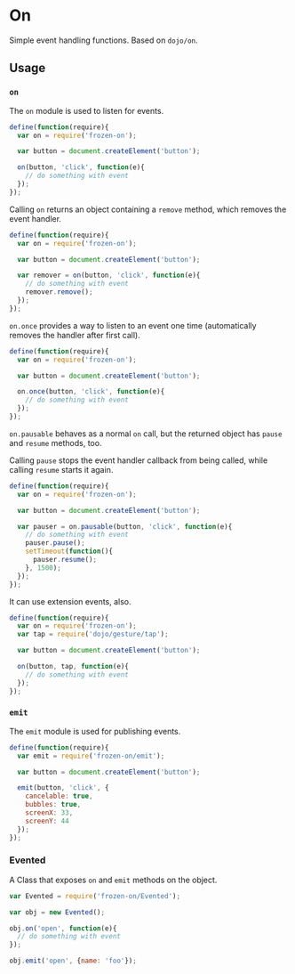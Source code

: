 # On

Simple event handling functions. Based on `dojo/on`.

## Usage

### `on`

The `on` module is used to listen for events.

```js
define(function(require){
  var on = require('frozen-on');

  var button = document.createElement('button');

  on(button, 'click', function(e){
    // do something with event
  });
});
```

Calling `on` returns an object containing a `remove` method, which removes the event handler.

```js
define(function(require){
  var on = require('frozen-on');

  var button = document.createElement('button');

  var remover = on(button, 'click', function(e){
    // do something with event
    remover.remove();
  });
});
```

`on.once` provides a way to listen to an event one time (automatically removes the handler after first call).

```js
define(function(require){
  var on = require('frozen-on');

  var button = document.createElement('button');

  on.once(button, 'click', function(e){
    // do something with event
  });
});
```

`on.pausable` behaves as a normal `on` call, but the returned object has `pause` and `resume` methods, too.

Calling `pause` stops the event handler callback from being called, while calling `resume` starts it again.

```js
define(function(require){
  var on = require('frozen-on');

  var button = document.createElement('button');

  var pauser = on.pausable(button, 'click', function(e){
    // do something with event
    pauser.pause();
    setTimeout(function(){
      pauser.resume();
    }, 1500);
  });
});
```

It can use extension events, also.

```js
define(function(require){
  var on = require('frozen-on');
  var tap = require('dojo/gesture/tap');

  var button = document.createElement('button');

  on(button, tap, function(e){
    // do something with event
  });
});
```

### `emit`

The `emit` module is used for publishing events.

```js
define(function(require){
  var emit = require('frozen-on/emit');

  var button = document.createElement('button');

  emit(button, 'click', {
    cancelable: true,
    bubbles: true,
    screenX: 33,
    screenY: 44
  });
});
```

### Evented

A Class that exposes `on` and `emit` methods on the object.

```js
var Evented = require('frozen-on/Evented');

var obj = new Evented();

obj.on('open', function(e){
  // do something with event
});

obj.emit('open', {name: 'foo'});
```

